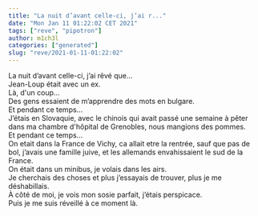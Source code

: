 ```yaml
---
title: "La nuit d’avant celle-ci, j’ai r..."
date: "Mon Jan 11 01:22:02 CET 2021"
tags: ["reve", "pipotron"]
author: m1ch3l
categories: ["generated"]
slug: "reve/2021-01-11-01:22:02"
---
```


La nuit d’avant celle-ci, j’ai rêvé que...<br>
Jean-Loup était avec un ex.<br>
Là, d'un coup...<br>
Des gens essaient de m’apprendre des mots en bulgare.<br>
Et pendant ce temps...<br>
J’étais en Slovaquie, avec le chinois qui avait passé une semaine à pêter dans ma chambre d'hôpital de Grenobles, nous mangions des pommes.<br>
Et pendant ce temps...<br>
On etait dans la France de Vichy, ca allait etre la rentrée, sauf que pas de bol, j’avais une famille juive, et les allemands envahissaient le sud de la France.<br>
On était dans un minibus, je volais dans les airs.<br>
Je cherchais des choses et plus j’essayais de trouver, plus je me déshabillais.<br>
À côté de moi, je vois mon sosie parfait, j’étais perspicace.<br>
Puis je me suis réveillé à ce moment là.<br>

